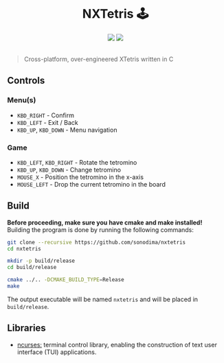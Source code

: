 <h1 align="center">NXTetris 🕹️</h1>

<div align="center">
  <img src="https://badgen.net/badge/lang/ANSI-C/grey"/>
  <a href="https://sonodima.github.io/nxtetris/"><img src="https://badgen.net/badge/docs/Doxygen/red"/></a>
  <br>
  <br>
</div>

> Cross-platform, over-engineered XTetris written in C

## Controls

### Menu(s)

* `KBD_RIGHT` - Confirm
* `KBD_LEFT` - Exit / Back
* `KBD_UP`, `KBD_DOWN` - Menu navigation

### Game

* `KBD_LEFT`, `KBD_RIGHT` - Rotate the tetromino
* `KBD_UP`, `KBD_DOWN` - Change tetromino
* `MOUSE_X` - Position the tetromino in the x-axis
* `MOUSE_LEFT` - Drop the current tetromino in the board

## Build

<b>Before proceeding, make sure you have cmake and make installed!</b>
<br>
Building the program is done by running the following commands:

```bash
git clone --recursive https://github.com/sonodima/nxtetris
cd nxtetris

mkdir -p build/release
cd build/release

cmake ../.. -DCMAKE_BUILD_TYPE=Release
make
```

The output executable will be named `nxtetris` and will be placed in `build/release`.

## Libraries

- [ncurses:](https://invisible-island.net/ncurses) terminal control library, enabling the construction of text user interface (TUI) applications.
